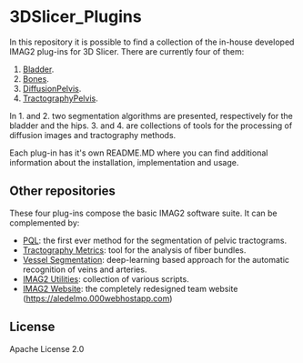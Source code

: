 # 3DSlicer_Plugins
In this repository it is possible to find a collection of the in-house developed IMAG2 plug-ins for 3D Slicer.
There are currently four of them:

1. [Bladder].
2. [Bones].
3. [DiffusionPelvis].
4. [TractographyPelvis].<br/>

In 1. and 2. two segmentation algorithms are presented, respectively for the bladder and the hips. 3. and 4. are collections of 
tools for the processing of diffusion images and tractography methods.

Each plug-in has it's own README.MD where you can find additional information about the installation, implementation
and usage.

## Other repositories

These four plug-ins compose the basic IMAG2 software suite. It can be complemented by:
* [PQL]: the first ever method for the segmentation of pelvic tractograms.
* [Tractography Metrics]: tool for the analysis of fiber bundles.
* [Vessel Segmentation]: deep-learning based approach for the automatic recognition of veins and arteries.
* [IMAG2 Utilities]: collection of various scripts.
* [IMAG2 Website]: the completely redesigned team website (<https://aledelmo.000webhostapp.com>)

 License
----

Apache License 2.0

[//]: #
   [3DSlicer Plug-ins]: <https://github.com/aledelmo/3DSlicer_Plugins>
   [PQL]: <https://github.com/aledelmo/PQL>
   [Tractography Metrics]: <https://github.com/aledelmo/TractographyMetrics>
   [Vessel Segmentation]: <https://github.com/aledelmo/VesselsSegmentation>
   [IMAG2 Utilities]: <https://github.com/aledelmo/IMAG2_Utilities>
   [IMAG2 Website]: <https://github.com/aledelmo/IMAG2_Website>
   [DiffusionPelvis]: https://github.com/aledelmo/3DSlicer_Plugins/tree/master/DiffusionPelvis
   [TractographyPelvis]: https://github.com/aledelmo/3DSlicer_Plugins/tree/master/TractographyPelvis
   [Bladder]: https://github.com/aledelmo/3DSlicer_Plugins/tree/master/Bladder
   [Bones]: https://github.com/aledelmo/3DSlicer_Plugins/tree/master/Bones